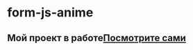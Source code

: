 # form-js-anime
## Мой проект в работе[Посмотрите сами](https://malankinam.github.io/Leiding-Rostov-Don/)
